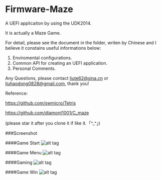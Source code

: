 # Firmware-Maze

A UEFI applicaiton by using the UDK2014.

It is actually a Maze Game.

For detail, please see the document in the folder, writen by Chinese and I believe it constains useful informations below:

1. Enviromental configurations.
2. Common API for creating an UEFI application.
3. Personal Comments.

Any Questions, please contact liute62@sina.cn or liuhaodong0828@gmail.com, thank you!

Reference:

https://github.com/swmicro/Tetris

https://github.com/diamont1001/C_maze

(please star it after you clone it if like it.「^_^」)

###Screenshot

####Game Start
![alt tag](https://github.com/liute62/Firmware-UEFI-Maze/blob/master/screenshot/UEFI-1.png)

####Game Menu
![alt tag](https://github.com/liute62/Firmware-UEFI-Maze/blob/master/screenshot/UEFI-2.png)

####Gaming
![alt tag](https://github.com/liute62/Firmware-UEFI-Maze/blob/master/screenshot/UEFI-3.png)

####Game Win
![alt tag](https://github.com/liute62/Firmware-UEFI-Maze/blob/master/screenshot/UEFI-4.png)
